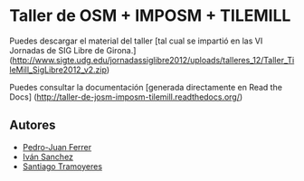 Taller de OSM + IMPOSM + TILEMILL
=================================

Puedes descargar el material  del taller [tal cual se impartió en las VI Jornadas de SIG Libre de Girona.] (http://www.sigte.udg.edu/jornadassiglibre2012/uploads/talleres_12/Taller_TileMill_SigLibre2012_v2.zip)

Puedes consultar la documentación [generada directamente en Read the Docs] (http://taller-de-josm-imposm-tilemill.readthedocs.org/)

Autores
--------------

- [Pedro-Juan Ferrer](http://twitter.com/vehrka)
- [Iván Sanchez](http://twitter.com/realivansanchez)
- [Santiago Tramoyeres](http://twitter.com/santracraus)
